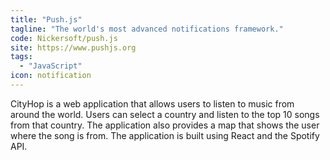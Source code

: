 ```yaml
---
title: "Push.js"
tagline: "The world's most advanced notifications framework."
code: Nickersoft/push.js
site: https://www.pushjs.org
tags:
  - "JavaScript"
icon: notification
---
```


CityHop is a web application that allows users to listen to music from around the world. Users can select a country and listen to the top 10 songs from that country. The application also provides a map that shows the user where the song is from. The application is built using React and the Spotify API.
